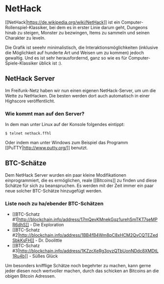# NetHack

[[NetHack|https://de.wikipedia.org/wiki/NetHack]] ist ein Computer-Rollenspiel-Klassiker, bei dem es in erster Linie darum geht, Dungeons hinab zu steigen, Monster zu bezwingen, Items zu sammeln und seinen Charakter zu leveln.

Die Grafik ist seeehr minimalistisch, die Interaktionsmöglichkeiten (inklusive die Möglichkeit auf hunderte Art und Weisen um zu kommen) jedoch gewaltig. Und es ist sehr herausfordernd, ganz so wie es für Computer-Spiele-Klassiker üblick ist :).


## NetHack Server

Im Freifunk-Netz haben wir nun einen eigenen NetHack-Server, um um die Wette zu NetHacken. Die besten werden dort auch automatisch in einer Highscore veröffentlicht.

### Wie kommt man auf den Server?

In dem man unter Linux auf der Konsole folgendes eintippt:

<pre><code>$ telnet nethack.ffhl</code></pre>

Oder indem man unter Windows zum Beispiel das Programm [[PuTTY|http://www.putty.org/]] benutzt.


## BTC-Schätze

Dem NetHack Server wurden ein paar kleine Modifikationen einprogrammiert, die es ermöglichen, reale [[Bitcoins]] zu finden und diese Schätze für sich zu beanspruchen. Es werden mit der Zeit immer ein paar neue solcher BTC-Schätze hinzugefügt werden.

### Liste noch zu ha/ebender BTC-Schätzen

* [[BTC-Schatz #1|http://blockchain.info/address/17mQevKMnekGqz1urehSmTKT7seMPR6dhS]] - Die Exploration
* [[BTC-Schatz #2|http://blockchain.info/address/1BB4fB4Wm8pC8xHCM2QvCQTEZedSbkKsFH]] - Dr. Doolittle
* [[BTC-Schatz #3|http://blockchain.info/address/1KZzcXeRg3oyzQTbUonNDdc8XMDtL1Ru4b]] - Süßes Glück

Um besonders knifflige Schätze noch begehrter zu machen, kann gerne jeder diesen noch wertvoller machen, durch das schicken an Bitcoins an die obigen Bitcoin Adressen.
